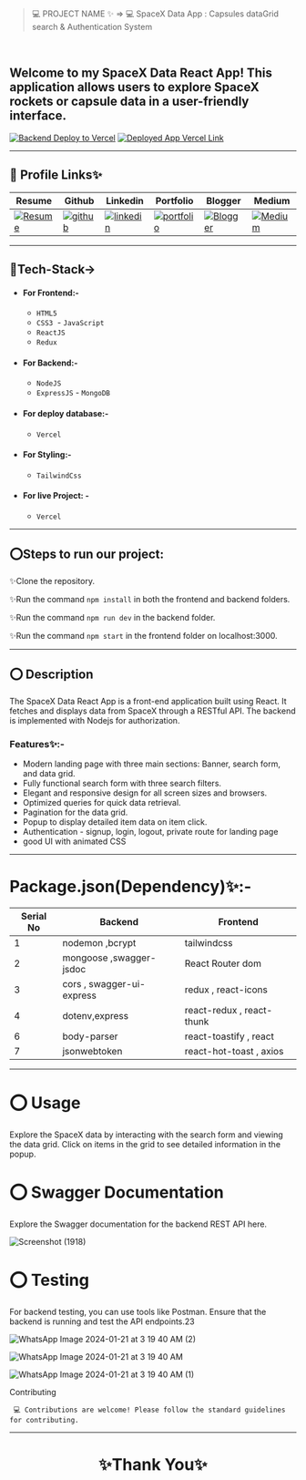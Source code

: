

> 💻 PROJECT NAME ✨ => 💻  SpaceX Data App  : Capsules dataGrid search & Authentication System
<br>


Welcome to my SpaceX Data React App! This application allows users to explore SpaceX rockets or capsule data in a user-friendly interface.
---

[![Backend Deploy to Vercel](https://img.shields.io/badge/Backend_Deployed_Vercel_Link-0A66C2?style=for-the-badge&logo=ko-fi&logoColor=white)](https://url-shortner-topaz-iota.vercel.app/)
[![Deployed App Vercel Link](https://img.shields.io/badge/Deployed_App_Vercel_Link-000?style=for-the-badge&logo=ko-fi&logoColor=white)](
https://learn-ecommerce-jkwy.vercel.app/)

---
## 🔗 Profile Links✨


| Resume | Github                                                                                                                                   | Linkedin                                                                                                                                                            | Portfolio                                                                                                                                    | Blogger                                                                                                                                                           | Medium                                                                                                                                    |
| ------------- | ---------------------------------------------------------------------------------------------------------------------------------------- | ------------------------------------------------------------------------------------------------------------------------------------------------------------------- | -------------------------------------------------------------------------------------------------------------------------------------------- | -------------------------------------------------------------------------------------------------------------------------------------------- | -------------------------------------------------------------------------------------------------------------------------------------------- |
| [![Resume](https://img.shields.io/badge/my_Resume-E75480?style=for-the-badge&logo=ko-fi&logoColor=white)](https://drive.google.com/file/d/1YE62u2ChjmlR-EKeqZ75UvFMg_KcY86T/view?usp=sharing) | [![github](https://img.shields.io/badge/github-1DA1F2?style=for-the-badge&logo=github&logoColor=white)](https://github.com/shikhu51197/)| [![linkedin](https://img.shields.io/badge/linkedin-0A66C2?style=for-the-badge&logo=linkedin&logoColor=white)](https://www.linkedin.com/in/shikha-gupta-12a2b5199) |[![portfolio](https://img.shields.io/badge/my_portfolio-18A303?style=for-the-badge&logo=ionic&logoColor=white)](https://shikhu51197.github.io/) |[![Blogger](https://img.shields.io/badge/Blogger-FE5A1D?style=for-the-badge&logo=Blogger&logoColor=white)](https://wwwartificial-intelligence.blogspot.com/) |[![Medium](https://img.shields.io/badge/Medium-000?style=for-the-badge&logo=Medium&logoColor=white)](https://medium.com/@sg780060) |  

---
## 💫Tech-Stack->

- #### For Frontend:-
  
   - `HTML5`
  - `CSS3`
  - `JavaScript `
  - `ReactJS`
  - `Redux`
    
 - #### For Backend:-
   
   - `NodeJS`
   - `ExpressJS`
    - `MongoDB `
     
- #### For deploy database:- 
    
   - `Vercel`
   
- #### For Styling:-
  
  - `TailwindCss`
  
- #### For live Project: -

  - `Vercel`
  
---
## ⭕Steps to run our project:

✨Clone the repository.

✨Run the command `npm install` in both the frontend and backend folders.

✨Run the command `npm run dev` in the backend folder.

✨Run the command `npm start` in the frontend folder on localhost:3000.

---

## ⭕ Description

The SpaceX Data React App is a front-end application built using React. It fetches and displays data from SpaceX through a RESTful API. The backend is implemented with Nodejs for authorization.

### Features✨:-
- Modern landing page with three main sections: Banner, search form, and data grid.
- Fully functional search form with three search filters.
- Elegant and responsive design for all screen sizes and browsers.
- Optimized queries for quick data retrieval.
- Pagination for the data grid.
- Popup to display detailed item data on item click.
- Authentication - signup, login, logout, private route for landing page
- good UI with animated CSS

---
# Package.json(Dependency)✨:-

 | Serial No            | Backend                      |  Frontend      |
| ----------------- | ---------------------|------------------------ |
| 1 | nodemon ,bcrypt | tailwindcss |
| 2 | mongoose ,swagger-jsdoc | React Router dom |
| 3 | cors , swagger-ui-express | redux , react-icons |
| 4 | dotenv,express | react-redux , react-thunk |
| 6 | body-parser | react-toastify , react|
| 7 | jsonwebtoken | react-hot-toast  , axios|

---


# ⭕ Usage

Explore the SpaceX data by interacting with the search form and viewing the data grid. Click on items in the grid to see detailed information in the popup.


# ⭕ Swagger Documentation

Explore the Swagger documentation for the backend REST API here.

![Screenshot (1918)](https://github.com/shikhu51197/LearnEcommerce/assets/107506646/a40ab746-c645-4d7d-95d4-c5579f8cdfbe)


# ⭕ Testing
For backend testing, you can use tools like Postman. Ensure that the backend is running and test the API endpoints.23

![WhatsApp Image 2024-01-21 at 3 19 40 AM (2)](https://github.com/shikhu51197/LearnEcommerce/assets/107506646/18bc3775-6430-4546-afba-c683122f136b)

![WhatsApp Image 2024-01-21 at 3 19 40 AM](https://github.com/shikhu51197/LearnEcommerce/assets/107506646/aec19480-9f75-4871-8c1c-33c51b909109)

![WhatsApp Image 2024-01-21 at 3 19 40 AM (1)](https://github.com/shikhu51197/LearnEcommerce/assets/107506646/d710b24d-9cad-4356-87cd-44241b937b28)


Contributing

     💻 Contributions are welcome! Please follow the standard guidelines for contributing.
---


<h1 align="center">✨Thank You✨</h1>



